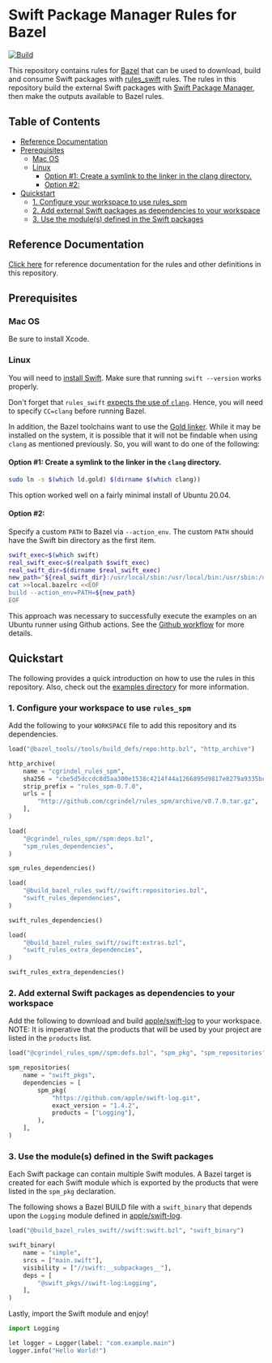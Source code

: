 # Swift Package Manager Rules for Bazel

[![Build](https://github.com/cgrindel/rules_spm/actions/workflows/scheduled_builds.yml/badge.svg)](https://github.com/cgrindel/rules_spm/actions/workflows/scheduled_builds.yml)

This repository contains rules for [Bazel](https://bazel.build/) that can be used to download, build
and consume Swift packages with [rules_swift](https://github.com/bazelbuild/rules_swift) rules.  The
rules in this repository build the external Swift packages with [Swift Package
Manager](https://swift.org/package-manager/), then make the outputs available to Bazel rules.

## Table of Contents

* [Reference Documentation](#reference-documentation)
* [Prerequisites](#prerequisites)
  * [Mac OS](#mac-os)
  * [Linux](#linux)
    * [Option \#1: Create a symlink to the linker in the clang directory\.](#option-1-create-a-symlink-to-the-linker-in-the-clang-directory)
    * [Option \#2:](#option-2)
* [Quickstart](#quickstart)
  * [1\. Configure your workspace to use rules\_spm](#1-configure-your-workspace-to-use-rules_spm)
  * [2\. Add external Swift packages as dependencies to your workspace](#2-add-external-swift-packages-as-dependencies-to-your-workspace)
  * [3\. Use the module(s) defined in the Swift packages](#3-use-the-modules-defined-in-the-swift-packages)


## Reference Documentation

[Click here](/doc) for reference documentation for the rules and other definitions in this repository.

## Prerequisites

### Mac OS

Be sure to install Xcode.

### Linux

You will need to [install Swift](https://swift.org/getting-started/#installing-swift). Make sure
that running `swift --version` works properly.

Don't forget that `rules_swift` [expects the use of
`clang`](https://github.com/bazelbuild/rules_swift#3-additional-configuration-linux-only). Hence,
you will need to specify `CC=clang` before running Bazel.

In addition, the Bazel toolchains want to use the [Gold
linker](https://en.wikipedia.org/wiki/Gold_(linker)). While it may be installed on the system, it is
possible that it will not be findable when using `clang` as mentioned previously. So, you will want
to do one of the following:

#### Option #1: Create a symlink to the linker in the `clang` directory.

```sh
sudo ln -s $(which ld.gold) $(dirname $(which clang))
```

This option worked well on a fairly minimal install of Ubuntu 20.04.

#### Option #2:

Specify a custom `PATH` to Bazel via `--action_env`. The custom `PATH` should have the Swift bin
directory as the first item.

```sh
swift_exec=$(which swift)
real_swift_exec=$(realpath $swift_exec)
real_swift_dir=$(dirname $real_swift_exec)
new_path="${real_swift_dir}:/usr/local/sbin:/usr/local/bin:/usr/sbin:/usr/bin:/sbin:/bin"
cat >>local.bazelrc <<EOF
build --action_env=PATH=${new_path}
EOF
```

This approach was necessary to successfully execute the examples on an Ubuntu runner using Github
actions. See the [Github workflow](.github/workflows/bazel.yml) for more details.

<a id="#quickstart"></a>

## Quickstart

The following provides a quick introduction on how to use the rules in this repository. Also, check
out the [examples directory](examples/) for more information.


### 1. Configure your workspace to use `rules_spm`

Add the following to your `WORKSPACE` file to add this repository and its dependencies.

<!-- BEGIN WORKSPACE SNIPPET -->
```python
load("@bazel_tools//tools/build_defs/repo:http.bzl", "http_archive")

http_archive(
    name = "cgrindel_rules_spm",
    sha256 = "cbe5d5dccdc8d5aa300e1538c4214f44a1266895d9817e8279a9335bcbee2f1e",
    strip_prefix = "rules_spm-0.7.0",
    urls = [
        "http://github.com/cgrindel/rules_spm/archive/v0.7.0.tar.gz",
    ],
)

load(
    "@cgrindel_rules_spm//spm:deps.bzl",
    "spm_rules_dependencies",
)

spm_rules_dependencies()

load(
    "@build_bazel_rules_swift//swift:repositories.bzl",
    "swift_rules_dependencies",
)

swift_rules_dependencies()

load(
    "@build_bazel_rules_swift//swift:extras.bzl",
    "swift_rules_extra_dependencies",
)

swift_rules_extra_dependencies()
```
<!-- END WORKSPACE SNIPPET -->

### 2. Add external Swift packages as dependencies to your workspace

Add the following to download and build [apple/swift-log](https://github.com/apple/swift-log) to
your workspace. NOTE: It is imperative that the products that will be used by your project are 
listed in the `products` list.

```python
load("@cgrindel_rules_spm//spm:defs.bzl", "spm_pkg", "spm_repositories")

spm_repositories(
    name = "swift_pkgs",
    dependencies = [
        spm_pkg(
            "https://github.com/apple/swift-log.git",
            exact_version = "1.4.2",
            products = ["Logging"],
        ),
    ],
)
```

### 3. Use the module(s) defined in the Swift packages

Each Swift package can contain multiple Swift modules. A Bazel target is created for each Swift
module which is exported by the products that were listed in the `spm_pkg` declaration.

The following shows a Bazel BUILD file with a `swift_binary` that depends upon the `Logging` module
defined in [apple/swift-log](https://github.com/apple/swift-log).

```python
load("@build_bazel_rules_swift//swift:swift.bzl", "swift_binary")

swift_binary(
    name = "simple",
    srcs = ["main.swift"],
    visibility = ["//swift:__subpackages__"],
    deps = [
        "@swift_pkgs//swift-log:Logging",
    ],
)
```

Lastly, import the Swift module and enjoy!

```python
import Logging

let logger = Logger(label: "com.example.main")
logger.info("Hello World!")
```

